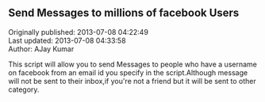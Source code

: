 ## Send Messages to  millions of facebook Users   
Originally published: 2013-07-08 04:22:49  
Last updated: 2013-07-08 04:33:58  
Author: AJay Kumar  
  
This script will allow you to send Messages to people who have a username on facebook from an email id you specify in the script.Although message will not be sent to their inbox,if you're not a friend but it will be sent to other category.